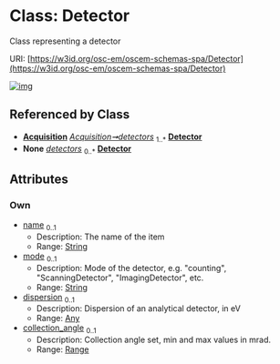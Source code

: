 
# Class: Detector

Class representing a detector

URI: [https://w3id.org/osc-em/oscem-schemas-spa/Detector](https://w3id.org/osc-em/oscem-schemas-spa/Detector)


[![img](https://yuml.me/diagram/nofunky;dir:TB/class/[Range],[Range]<collection_angle%200..1-++[Detector&#124;name:string%20%3F;mode:string%20%3F],[Any]<dispersion%200..1-++[Detector],[Acquisition]++-%20detectors%201..*>[Detector],[Acquisition]++-%20detectors(i)%200..*>[Detector],[Any],[Acquisition])](https://yuml.me/diagram/nofunky;dir:TB/class/[Range],[Range]<collection_angle%200..1-++[Detector&#124;name:string%20%3F;mode:string%20%3F],[Any]<dispersion%200..1-++[Detector],[Acquisition]++-%20detectors%201..*>[Detector],[Acquisition]++-%20detectors(i)%200..*>[Detector],[Any],[Acquisition])

## Referenced by Class

 *  **[Acquisition](Acquisition.md)** *[Acquisition➞detectors](Acquisition_detectors.md)*  <sub>1..\*</sub>  **[Detector](Detector.md)**
 *  **None** *[detectors](detectors.md)*  <sub>0..\*</sub>  **[Detector](Detector.md)**

## Attributes


### Own

 * [name](name.md)  <sub>0..1</sub>
     * Description: The name of the item
     * Range: [String](types/String.md)
 * [mode](mode.md)  <sub>0..1</sub>
     * Description: Mode of the detector, e.g. "counting", "ScanningDetector", "ImagingDetector", etc.
     * Range: [String](types/String.md)
 * [dispersion](dispersion.md)  <sub>0..1</sub>
     * Description: Dispersion of an analytical detector, in eV
     * Range: [Any](Any.md)
 * [collection_angle](collection_angle.md)  <sub>0..1</sub>
     * Description: Collection angle set, min and max values in mrad.
     * Range: [Range](Range.md)
